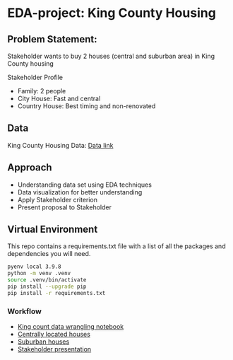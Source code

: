 # EDA-project: King County Housing
## Problem Statement: 
Stakeholder wants to buy 2 houses (central and suburban area) in King County housing

Stakeholder Profile

- Family: 2 people
- City House: Fast and central
- Country House: Best timing and non-renovated

## Data

King County Housing Data: [Data link](https://geodacenter.github.io/data-and-lab/KingCounty-HouseSales2015/)

## Approach

- Understanding data set using EDA techniques
- Data visualization for better understanding
- Apply Stakeholder criterion
- Present proposal to Stakeholder

## Virtual Environment

This repo contains a requirements.txt file with a list of all the packages and dependencies you will need.

```Bash
pyenv local 3.9.8
python -m venv .venv
source .venv/bin/activate
pip install --upgrade pip
pip install -r requirements.txt
````
### Workflow

- [King count data wrangling notebook](EDA_housing.ipynb)
- [Centrally located houses](city_map.html)
- [Suburban houses](urban_map.html)
- [Stakeholder presentation](House_Buying_Proposal.pdf)